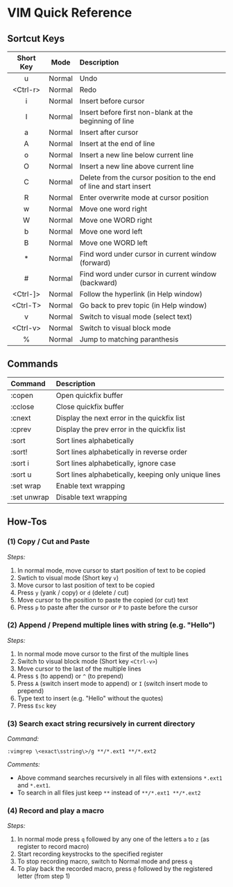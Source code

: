 # VIM Quick Reference

## Sortcut Keys

Short Key | Mode | Description
:--------:|:----:|:-----------
u | Normal | Undo
\<Ctrl-r> | Normal | Redo
i | Normal | Insert before cursor
I | Normal | Insert before first non-blank at the beginning of line
a | Normal | Insert after cursor
A | Normal | Insert at the end of line
o | Normal | Insert a new line below current line
O | Normal | Insert a new line above current line
C | Normal | Delete from the cursor position to the end of line and start insert
R | Normal | Enter overwrite mode at cursor position
w | Normal | Move one word right
W | Normal | Move one WORD right
b | Normal | Move one word left
B | Normal | Move one WORD left
\* | Normal | Find word under cursor in current window (forward)
\# | Normal | Find word under cursor in current window (backward)
\<Ctrl-]> | Normal | Follow the hyperlink (in Help window)
\<Ctrl-T> | Normal | Go back to prev topic (in Help window)
v | Normal | Switch to visual mode (select text)
\<Ctrl-v> | Normal | Switch to visual block mode
\% | Normal | Jump to matching paranthesis

## Commands

Command | Description
:-------|:-----------
\:copen | Open quickfix buffer
\:cclose | Close quickfix buffer
\:cnext | Display the next error in the quickfix list
\:cprev | Display the prev error in the quickfix list
\:sort | Sort lines alphabetically
\:sort! | Sort lines alphabetically in reverse order
\:sort i | Sort lines alphabetically, ignore case
\:sort u | Sort lines alphabetically, keeping only unique lines
\:set wrap | Enable text wrapping
\:set unwrap | Disable text wrapping

## How-Tos

### (1) Copy / Cut and Paste
_Steps:_  
1. In normal mode, move cursor to start position of text to be copied
2. Swtich to visual mode (Short key `v`)
3. Move cursor to last position of text to be copied
4. Press `y` (yank / copy) or `d` (delete / cut)
5. Move cursor to the position to paste the copied (or cut) text
6. Press `p` to paste after the cursor or `P` to paste before the cursor

### (2) Append / Prepend multiple lines with string (e.g. "Hello")
_Steps:_  
1. In normal mode move cursor to the first of the multiple lines
2. Switch to visual block mode (Short key `<Ctrl-v>`)
3. Move cursor to the last of the multiple lines
4. Press `$` (to append) or `^` (to prepend)
5. Press `A` (switch insert mode to append) or `I` (switch insert mode to prepend)
6. Type text to insert (e.g. "Hello" without the quotes)
7. Press `Esc` key

### (3) Search exact string recursively in current directory
_Command:_
```
:vimgrep \<exact\sstring\>/g **/*.ext1 **/*.ext2
```
_Comments:_
- Above command searches recursively in all files with extensions `*.ext1` and `*.ext1`.
- To search in all files just keep `**` instead of `**/*.ext1 **/*.ext2`

### (4) Record and play a macro
_Steps:_
1. In normal mode press `q` followed by any one of the letters `a` to `z` (as register to record macro)
2. Start recording keystrocks to the specified register
3. To stop recording macro, switch to Normal mode and press `q`
4. To play back the recorded macro, press `@` followed by the registered letter (from step 1)

